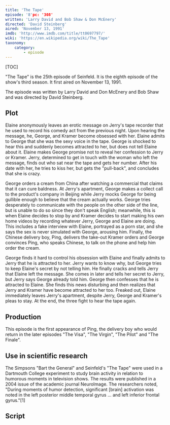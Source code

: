 ```yaml
---
title: 'The Tape'
episode: '8'pc: '308'
written: 'Larry David and Bob Shaw & Don McEnery'
directed: 'David Steinberg'
aired: 'November 13, 1991'
imdb: 'http://www.imdb.com/title/tt0697797/'
wiki: 'https://en.wikipedia.org/wiki/The_Tape'
taxonomy:
    category:
        - episode
---
```


[TOC]

"The Tape" is the 25th episode of Seinfeld. It is the eighth episode of the show's third season. It first aired on November 13, 1991.

The episode was written by Larry David and Don McEnery and Bob Shaw and was directed by David Steinberg.

## Plot

Elaine anonymously leaves an erotic message on Jerry's tape recorder that he used to record his comedy act from the previous night. Upon hearing the message, he, George, and Kramer become obsessed with her. Elaine admits to George that she was the sexy voice in the tape. George is shocked to hear this and suddenly becomes attracted to her, but does not tell Elaine about it. Elaine makes George promise not to reveal her confession to Jerry or Kramer. Jerry, determined to get in touch with the woman who left the message, finds out who sat near the tape and gets her number. After his date with her, he tries to kiss her, but gets the "pull-back", and concludes that she is crazy.

George orders a cream from China after watching a commercial that claims that it can cure baldness. At Jerry's apartment, George makes a collect call to the product's company in Beijing while Jerry mocks George for being gullible enough to believe that the cream actually works. George tries desperately to communicate with the people on the other side of the line, but is unable to do so since they don't speak English; meanwhile, this is when Elaine decides to stop by and Kramer decides to start making his own home videos by recording whatever Jerry, George and Elaine are doing. This includes a fake interview with Elaine, portrayed as a porn star, and she says the sex is never simulated with George, arousing him. Finally, the Chinese delivery boy, Ping, delivers the take-out Kramer orders and George convinces Ping, who speaks Chinese, to talk on the phone and help him order the cream.

George finds it hard to control his obsession with Elaine and finally admits to Jerry that he is attracted to her. Jerry wants to know why, but George tries to keep Elaine's secret by not telling him. He finally cracks and tells Jerry that Elaine left the message. She comes in later and tells her secret to Jerry, but Jerry says George already told him. George then confesses that he is attracted to Elaine. She finds this news disturbing and then realizes that Jerry and Kramer have become attracted to her too. Freaked out, Elaine immediately leaves Jerry's apartment, despite Jerry, George and Kramer's pleas to stay. At the end, the three fight to hear the tape again.

## Production

This episode is the first appearance of Ping, the delivery boy who would return in the later episodes "The Visa", "The Virgin", "The Pilot" and "The Finale".

## Use in scientific research

The Simpsons "Bart the General" and Seinfeld's "The Tape" were used in a Dartmouth College experiment to study brain activity in relation to humorous moments in television shows. The results were published in a 2004 issue of the academic journal Neurolmage. The researchers noted, "During moments of humor detection, significant [brain] activation was noted in the left posterior middle temporal gyrus ... and left inferior frontal gyrus."[1]

## Script

